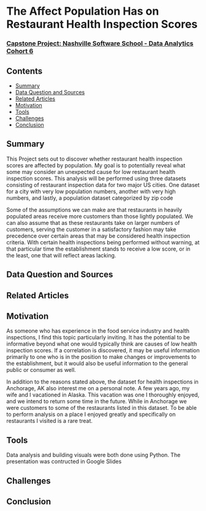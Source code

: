<h1>The Affect Population Has on Restaurant Health Inspection Scores</h1>
<h3><a href="https://docs.google.com/presentation/d/1fcSwloKtyQkshLHzh34XsCPUezdFL8lItGPbiAqVlMk/edit?usp=sharing">Capstone Project: Nashville Software School - Data Analytics Cohort 6</a></h3>
<h2>Contents</h2>
<ul>
  <li><a href="#Summary">Summary</a></li>
  <li><a href="#Data Question and Sources">Data Question and Sources</a></li>
  <li><a href="#Related Articles">Related Articles</a></li>
  <li><a href="#Motivation">Motivation</a></li>
  <li><a href="#Tools">Tools</a></li>
  <li><a href="#Challenges">Challenges</a></li>
  <li><a href="#Conclusion">Conclusion</a></li>
</ul>
<h2 id="Summary">Summary</h2>
<p>This Project sets out to discover whether restaurant health inspection scores are affected by population. My goal is to potentially reveal what some may consider an unexpected cause for low restaurant health inspection scores. This analysis will be performed using three datasets consisting of restaurant inspection data for two major US cities. One dataset for a city with very low population numbers, another with very high numbers, and lastly, a population dataset categorized by zip code</p>
<p>Some of the assumptions we can make are that restaurants in heavily populated areas receive more customers than those lightly populated. We can also assume that as these restaurants take on larger numbers of customers, serving the customer in a satisfactory fashion may take precedence over certain areas that may be considered health inspection criteria. With certain health inspections being performed without warning, at that particular time the establishment stands to receive a low score, or in the least, one that will reflect areas lacking.</p>
<h2 id="Data Question and Sources">Data Question and Sources</h2>
<p> </p>
<h2 id="Related Articles">Related Articles</h2>
<p>  </p>
<h2 id="Motivation">Motivation</h2>
<p>As someone who has experience in the food service industry and health inspections, I find this topic particularly inviting. It has the potential to be informative beyond what one would typically think are causes of low health inspection scores.  If a correlation is discovered, it may be useful information primarily to one who is in the position to make changes or improvements to the establishment, but it would also be useful information to the general public or consumer as well.</p>
<p>In addition to the reasons stated above, the dataset for health inspections in Anchorage, AK also interest me on a personal note. A few years ago, my wife and I vacationed in Alaska. This vacation was one I thoroughly enjoyed, and we intend to return some time in the future.  While in Anchorage we were customers to some of the restaurants listed in this dataset. To be able to perform analysis on a place I enjoyed greatly and specifically on restaurants I visited is a rare treat.</p>
<h2 id="Tools">Tools</h2>
<p>Data analysis and building visuals were both done using Python. The presentation was contructed in Google Slides</p>
<h2 id="Challenges">Challenges</h2>
<p></p>
<h2 id="Conclusion">Conclusion</h2>
<p></p>

